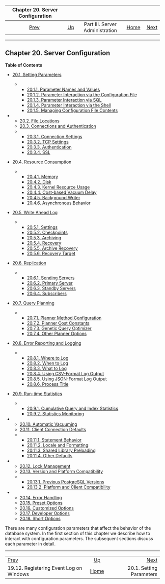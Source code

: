<!--?xml version="1.0" encoding="UTF-8" standalone="no"?-->

|                        Chapter 20. Server Configuration                        |                                                    |                                 |                                                       |                                                         |
| :----------------------------------------------------------------------------: | :------------------------------------------------- | :-----------------------------: | ----------------------------------------------------: | ------------------------------------------------------: |
| [Prev](event-log-registration.html "19.12. Registering Event Log on Windows")  | [Up](admin.html "Part III. Server Administration") | Part III. Server Administration | [Home](index.html "PostgreSQL 17devel Documentation") |  [Next](config-setting.html "20.1. Setting Parameters") |

***

## Chapter 20. Server Configuration

**Table of Contents**

*   [20.1. Setting Parameters](config-setting.html)

    *   *   [20.1.1. Parameter Names and Values](config-setting.html#CONFIG-SETTING-NAMES-VALUES)
        *   [20.1.2. Parameter Interaction via the Configuration File](config-setting.html#CONFIG-SETTING-CONFIGURATION-FILE)
        *   [20.1.3. Parameter Interaction via SQL](config-setting.html#CONFIG-SETTING-SQL)
        *   [20.1.4. Parameter Interaction via the Shell](config-setting.html#CONFIG-SETTING-SHELL)
        *   [20.1.5. Managing Configuration File Contents](config-setting.html#CONFIG-INCLUDES)

*   *   [20.2. File Locations](runtime-config-file-locations.html)
    *   [20.3. Connections and Authentication](runtime-config-connection.html)

    <!---->

    *   *   [20.3.1. Connection Settings](runtime-config-connection.html#RUNTIME-CONFIG-CONNECTION-SETTINGS)
        *   [20.3.2. TCP Settings](runtime-config-connection.html#RUNTIME-CONFIG-TCP-SETTINGS)
        *   [20.3.3. Authentication](runtime-config-connection.html#RUNTIME-CONFIG-CONNECTION-AUTHENTICATION)
        *   [20.3.4. SSL](runtime-config-connection.html#RUNTIME-CONFIG-CONNECTION-SSL)

*   [20.4. Resource Consumption](runtime-config-resource.html)

    *   *   [20.4.1. Memory](runtime-config-resource.html#RUNTIME-CONFIG-RESOURCE-MEMORY)
        *   [20.4.2. Disk](runtime-config-resource.html#RUNTIME-CONFIG-RESOURCE-DISK)
        *   [20.4.3. Kernel Resource Usage](runtime-config-resource.html#RUNTIME-CONFIG-RESOURCE-KERNEL)
        *   [20.4.4. Cost-based Vacuum Delay](runtime-config-resource.html#RUNTIME-CONFIG-RESOURCE-VACUUM-COST)
        *   [20.4.5. Background Writer](runtime-config-resource.html#RUNTIME-CONFIG-RESOURCE-BACKGROUND-WRITER)
        *   [20.4.6. Asynchronous Behavior](runtime-config-resource.html#RUNTIME-CONFIG-RESOURCE-ASYNC-BEHAVIOR)

*   [20.5. Write Ahead Log](runtime-config-wal.html)

    *   *   [20.5.1. Settings](runtime-config-wal.html#RUNTIME-CONFIG-WAL-SETTINGS)
        *   [20.5.2. Checkpoints](runtime-config-wal.html#RUNTIME-CONFIG-WAL-CHECKPOINTS)
        *   [20.5.3. Archiving](runtime-config-wal.html#RUNTIME-CONFIG-WAL-ARCHIVING)
        *   [20.5.4. Recovery](runtime-config-wal.html#RUNTIME-CONFIG-WAL-RECOVERY)
        *   [20.5.5. Archive Recovery](runtime-config-wal.html#RUNTIME-CONFIG-WAL-ARCHIVE-RECOVERY)
        *   [20.5.6. Recovery Target](runtime-config-wal.html#RUNTIME-CONFIG-WAL-RECOVERY-TARGET)

*   [20.6. Replication](runtime-config-replication.html)

    *   *   [20.6.1. Sending Servers](runtime-config-replication.html#RUNTIME-CONFIG-REPLICATION-SENDER)
        *   [20.6.2. Primary Server](runtime-config-replication.html#RUNTIME-CONFIG-REPLICATION-PRIMARY)
        *   [20.6.3. Standby Servers](runtime-config-replication.html#RUNTIME-CONFIG-REPLICATION-STANDBY)
        *   [20.6.4. Subscribers](runtime-config-replication.html#RUNTIME-CONFIG-REPLICATION-SUBSCRIBER)

*   [20.7. Query Planning](runtime-config-query.html)

    *   *   [20.7.1. Planner Method Configuration](runtime-config-query.html#RUNTIME-CONFIG-QUERY-ENABLE)
        *   [20.7.2. Planner Cost Constants](runtime-config-query.html#RUNTIME-CONFIG-QUERY-CONSTANTS)
        *   [20.7.3. Genetic Query Optimizer](runtime-config-query.html#RUNTIME-CONFIG-QUERY-GEQO)
        *   [20.7.4. Other Planner Options](runtime-config-query.html#RUNTIME-CONFIG-QUERY-OTHER)

*   [20.8. Error Reporting and Logging](runtime-config-logging.html)

    *   *   [20.8.1. Where to Log](runtime-config-logging.html#RUNTIME-CONFIG-LOGGING-WHERE)
        *   [20.8.2. When to Log](runtime-config-logging.html#RUNTIME-CONFIG-LOGGING-WHEN)
        *   [20.8.3. What to Log](runtime-config-logging.html#RUNTIME-CONFIG-LOGGING-WHAT)
        *   [20.8.4. Using CSV-Format Log Output](runtime-config-logging.html#RUNTIME-CONFIG-LOGGING-CSVLOG)
        *   [20.8.5. Using JSON-Format Log Output](runtime-config-logging.html#RUNTIME-CONFIG-LOGGING-JSONLOG)
        *   [20.8.6. Process Title](runtime-config-logging.html#RUNTIME-CONFIG-LOGGING-PROC-TITLE)

*   [20.9. Run-time Statistics](runtime-config-statistics.html)

    *   *   [20.9.1. Cumulative Query and Index Statistics](runtime-config-statistics.html#RUNTIME-CONFIG-CUMULATIVE-STATISTICS)
        *   [20.9.2. Statistics Monitoring](runtime-config-statistics.html#RUNTIME-CONFIG-STATISTICS-MONITOR)

*   *   [20.10. Automatic Vacuuming](runtime-config-autovacuum.html)
    *   [20.11. Client Connection Defaults](runtime-config-client.html)

    <!---->

    *   *   [20.11.1. Statement Behavior](runtime-config-client.html#RUNTIME-CONFIG-CLIENT-STATEMENT)
        *   [20.11.2. Locale and Formatting](runtime-config-client.html#RUNTIME-CONFIG-CLIENT-FORMAT)
        *   [20.11.3. Shared Library Preloading](runtime-config-client.html#RUNTIME-CONFIG-CLIENT-PRELOAD)
        *   [20.11.4. Other Defaults](runtime-config-client.html#RUNTIME-CONFIG-CLIENT-OTHER)

*   *   [20.12. Lock Management](runtime-config-locks.html)
    *   [20.13. Version and Platform Compatibility](runtime-config-compatible.html)

    <!---->

    *   *   [20.13.1. Previous PostgreSQL Versions](runtime-config-compatible.html#RUNTIME-CONFIG-COMPATIBLE-VERSION)
        *   [20.13.2. Platform and Client Compatibility](runtime-config-compatible.html#RUNTIME-CONFIG-COMPATIBLE-CLIENTS)

*   *   [20.14. Error Handling](runtime-config-error-handling.html)
    *   [20.15. Preset Options](runtime-config-preset.html)
    *   [20.16. Customized Options](runtime-config-custom.html)
    *   [20.17. Developer Options](runtime-config-developer.html)
    *   [20.18. Short Options](runtime-config-short.html)

[]()

There are many configuration parameters that affect the behavior of the database system. In the first section of this chapter we describe how to interact with configuration parameters. The subsequent sections discuss each parameter in detail.

***

|                                                                                |                                                       |                                                         |
| :----------------------------------------------------------------------------- | :---------------------------------------------------: | ------------------------------------------------------: |
| [Prev](event-log-registration.html "19.12. Registering Event Log on Windows")  |   [Up](admin.html "Part III. Server Administration")  |  [Next](config-setting.html "20.1. Setting Parameters") |
| 19.12. Registering Event Log on Windows                                        | [Home](index.html "PostgreSQL 17devel Documentation") |                                20.1. Setting Parameters |
